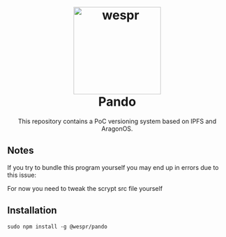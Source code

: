 <h1 align="center">
  <br>
  <a href="http://wespr.co">
    <img src="https://raw.githubusercontent.com/wespr/wespr-core/master/branding/logo.png" alt="wespr" width="200"></a>
  <br>
  Pando
  <br>
</h1>

<p align="center">
  This repository contains a PoC versioning system based on IPFS and AragonOS.
</p>

## Notes

If you try to bundle this program yourself you may end up in errors due to this issue:

For now you need to tweak the scrypt src file yourself

## Installation

```
sudo npm install -g @wespr/pando
```